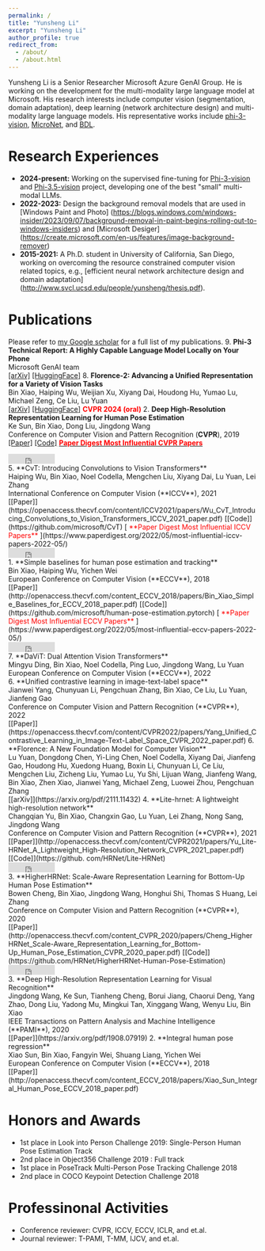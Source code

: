 ```yaml
---
permalink: /
title: "Yunsheng Li"
excerpt: "Yunsheng Li"
author_profile: true
redirect_from: 
  - /about/
  - /about.html
---
```


Yunsheng Li is a Senior Researcher Microsoft Azure GenAI Group. He is working on the development for the multi-modality large language model at Microsoft. His research interests include computer vision (segmentation, domain adaptation), deep learning (network architecture design) and multi-modality large language models. His representative works include [phi-3-vision](https://huggingface.co/microsoft/Phi-3-vision-128k-instruct), [MicroNet](http://www.svcl.ucsd.edu/projects/micronet/), and [BDL](https://openaccess.thecvf.com/content_CVPR_2019/papers/Li_Bidirectional_Learning_for_Domain_Adaptation_of_Semantic_Segmentation_CVPR_2019_paper.pdf). 

Research Experiences
======
- **2024-present:** Working on the supervised fine-tuning for [Phi-3-vision](https://huggingface.co/microsoft/Phi-3-vision-128k-instruct) and [Phi-3.5-vision](https://huggingface.co/microsoft/Phi-3.5-vision-instruct) project, developing one of the best "small" multi-modal LLMs.
- **2022-2023:** Design the background removal models that are used in [Windows Paint and Photo] (https://blogs.windows.com/windows-insider/2023/09/07/background-removal-in-paint-begins-rolling-out-to-windows-insiders) and [Microsoft Desiger] (https://create.microsoft.com/en-us/features/image-background-remover)
- **2015-2021:** A Ph.D. student in University of California, San Diego, working on overcoming the resource constrained computer vision related topics, e.g., [efficient neural network architecture design and domain adaptation] (http://www.svcl.ucsd.edu/people/yunsheng/thesis.pdf). 


Publications
======
Please refer to [my Google scholar](https://scholar.google.com/citations?view_op=list_works&hl=en&hl=en&user=t5HZdzoAAAAJ) for a full list of my publications.
9. **Phi-3 Technical Report: A Highly Capable Language Model Locally on Your Phone** <br>
   Microsoft GenAI team <br>
   [[arXiv]](https://arxiv.org/abs/2404.14219) [[HuggingFace]](https://huggingface.co/microsoft/Phi-3-vision-128k-instruct)
8. **Florence-2: Advancing a Unified Representation for a Variety of Vision Tasks** <br>
   Bin Xiao, Haiping Wu, Weijian Xu, Xiyang Dai, Houdong Hu, Yumao Lu, Michael Zeng, Ce Liu, Lu Yuan <br>
   [[arXiv]](https://arxiv.org/pdf/2311.06242.pdf) [[HuggingFace]](https://huggingface.co/microsoft/Florence-2-large) <span style="color:red"> **CVPR 2024 (oral)** </span> 
2. **Deep High-Resolution Representation Learning for Human Pose Estimation** <br>
   Ke Sun, Bin Xiao, Dong Liu, Jingdong Wang <br>
   Conference on Computer Vision and Pattern Recognition (**CVPR**), 2019 <br>
   [[Paper]](https://openaccess.thecvf.com/content_CVPR_2019/papers/Sun_Deep_High-Resolution_Representation_Learning_for_Human_Pose_Estimation_CVPR_2019_paper.pdf) [[Code]](https://github.com/leoxiaobin/deep-high-resolution-net.pytorch) [<span style="color:red"> **Paper Digest Most Influential CVPR Papers** </span>](https://www.paperdigest.org/2022/05/most-influential-cvpr-papers-2022-05/)
   <div><iframe src="https://ghbtns.com/github-btn.html?user=leoxiaobin&repo=deep-high-resolution-net.pytorch&type=star&count=true" frameborder="0" scrolling="0" width="94px" height="20px"></iframe></div>
5. **CvT: Introducing Convolutions to Vision Transformers** <br>
   Haiping Wu, Bin Xiao, Noel Codella, Mengchen Liu, Xiyang Dai, Lu Yuan, Lei Zhang <br>
   International Conference on Computer Vision (**ICCV**), 2021<br>
   [[Paper]](https://openaccess.thecvf.com/content/ICCV2021/papers/Wu_CvT_Introducing_Convolutions_to_Vision_Transformers_ICCV_2021_paper.pdf) [[Code]](https://github.com/microsoft/CvT) [<span style="color:red"> **Paper Digest Most Influential ICCV Papers** </span>](https://www.paperdigest.org/2022/05/most-influential-iccv-papers-2022-05/)
   <div><iframe src="https://ghbtns.com/github-btn.html?user=microsoft&repo=CvT&type=star&count=true" frameborder="0" scrolling="0" width="94px" height="20px"></iframe></div>
1. **Simple baselines for human pose estimation and tracking** <br>
   Bin Xiao, Haiping Wu, Yichen Wei <br>
   European Conference on Computer Vision (**ECCV**), 2018 <br>
   [[Paper]](http://openaccess.thecvf.com/content_ECCV_2018/papers/Bin_Xiao_Simple_Baselines_for_ECCV_2018_paper.pdf) [[Code]](https://github.com/microsoft/human-pose-estimation.pytorch) [<span style="color:red"> **Paper Digest Most Influential ECCV Papers** </span>](https://www.paperdigest.org/2022/05/most-influential-eccv-papers-2022-05/)
   <div><iframe src="https://ghbtns.com/github-btn.html?user=microsoft&repo=human-pose-estimation.pytorch&type=star&count=true" frameborder="0" scrolling="0" width="94px" height="20px"></iframe></div>
7. **DaViT: Dual Attention Vision Transformers** <br>
   Mingyu Ding, Bin Xiao, Noel Codella, Ping Luo, Jingdong Wang, Lu Yuan <br>
   European Conference on Computer Vision (**ECCV**), 2022 <br>
6. **Unified contrastive learning in image-text-label space** <br>
   Jianwei Yang, Chunyuan Li, Pengchuan Zhang, Bin Xiao, Ce Liu, Lu Yuan, Jianfeng Gao <br> 
    Conference on Computer Vision and Pattern Recognition (**CVPR**), 2022 <br>
    [[Paper]](https://openaccess.thecvf.com/content/CVPR2022/papers/Yang_Unified_Contrastive_Learning_in_Image-Text-Label_Space_CVPR_2022_paper.pdf)
6. **Florence: A New Foundation Model for Computer Vision** <br>
   Lu Yuan, Dongdong Chen, Yi-Ling Chen, Noel Codella, Xiyang Dai, Jianfeng Gao, Houdong Hu, Xuedong Huang, Boxin Li, Chunyuan Li, Ce Liu, Mengchen Liu, Zicheng Liu, Yumao Lu, Yu Shi, Lijuan Wang, Jianfeng Wang, Bin Xiao, Zhen Xiao, Jianwei Yang, Michael Zeng, Luowei Zhou, Pengchuan Zhang <br>
   [[arXiv]](https://arxiv.org/pdf/2111.11432)
4. **Lite-hrnet: A lightweight high-resolution network** <br>
   Changqian Yu, Bin Xiao, Changxin Gao, Lu Yuan, Lei Zhang, Nong Sang, Jingdong Wang <br>
   Conference on Computer Vision and Pattern Recognition (**CVPR**), 2021 <br>
   [[Paper]](http://openaccess.thecvf.com/content/CVPR2021/papers/Yu_Lite-HRNet_A_Lightweight_High-Resolution_Network_CVPR_2021_paper.pdf) [[Code]](https://github. com/HRNet/Lite-HRNet)
   <div><iframe src="https://ghbtns.com/github-btn.html?user=HRNet&repo=Lite-HRNet&type=star&count=true" frameborder="0" scrolling="0" width="94px" height="20px"></iframe></div>
3. **HigherHRNet: Scale-Aware Representation Learning for Bottom-Up Human Pose Estimation** <br>
   Bowen Cheng, Bin Xiao, Jingdong Wang, Honghui Shi, Thomas S Huang, Lei Zhang <br>
   Conference on Computer Vision and Pattern Recognition (**CVPR**), 2020 <br>
   [[Paper]](http://openaccess.thecvf.com/content_CVPR_2020/papers/Cheng_HigherHRNet_Scale-Aware_Representation_Learning_for_Bottom-Up_Human_Pose_Estimation_CVPR_2020_paper.pdf) [[Code]](https://github.com/HRNet/HigherHRNet-Human-Pose-Estimation)
   <div><iframe src="https://ghbtns.com/github-btn.html?user=HRNet&repo=HigherHRNet-Human-Pose-Estimation&type=star&count=true" frameborder="0" scrolling="0" width="94px" height="20px"></iframe></div>
3. **Deep High-Resolution Representation Learning for Visual Recognition** <br>
   Jingdong Wang, Ke Sun, Tianheng Cheng, Borui Jiang, Chaorui Deng, Yang Zhao, Dong Liu, Yadong Mu, Mingkui Tan, Xinggang Wang, Wenyu Liu, Bin Xiao <br>
   IEEE Transactions on Pattern Analysis and Machine Intelligence (**PAMI**), 2020 <br>
   [[Paper]](https://arxiv.org/pdf/1908.07919)
2. **Integral human pose regression** <br>
   Xiao Sun, Bin Xiao, Fangyin Wei, Shuang Liang, Yichen Wei <br>
    European Conference on Computer Vision (**ECCV**), 2018 <br>
    [[Paper]](http://openaccess.thecvf.com/content_ECCV_2018/papers/Xiao_Sun_Integral_Human_Pose_ECCV_2018_paper.pdf)



Honors and Awards
======
- 1st place in Look into Person Challenge 2019: Single-Person Human Pose Estimation Track
- 2nd place in Object356 Challenge 2019 : Full track
- 1st place in PoseTrack Multi-Person Pose Tracking Challenge 2018
- 2nd place in COCO Keypoint Detection Challenge 2018

Professinonal Activities
======
- Conference reviewer: CVPR, ICCV, ECCV, ICLR, and et.al. 
- Journal reviewer: T-PAMI, T-MM, IJCV, and et.al.
